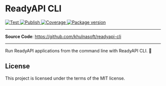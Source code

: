 # ReadyAPI CLI

<a href="https://github.com/khulnasoft/readyapi-cli/actions?query=workflow%3ATest" target="_blank">
    <img src="https://github.com/khulnasoft/readyapi-cli/workflows/Test/badge.svg" alt="Test">
</a>
<a href="https://github.com/khulnasoft/readyapi-cli/actions?query=workflow%3APublish" target="_blank">
    <img src="https://github.com/khulnasoft/readyapi-cli/workflows/Publish/badge.svg" alt="Publish">
</a>
<a href="https://coverage-badge.samuelcolvin.workers.dev/redirect/khulnasoft/readyapi-cli" target="_blank">
    <img src="https://coverage-badge.samuelcolvin.workers.dev/khulnasoft/readyapi-cli.svg" alt="Coverage">
<a href="https://pypi.org/project/readyapi-cli" target="_blank">
    <img src="https://img.shields.io/pypi/v/readyapi-cli?color=%2334D058&label=pypi%20package" alt="Package version">
</a>

---

**Source Code**: <a href="https://github.com/khulnasoft/readyapi-cli" target="_blank">https://github.com/khulnasoft/readyapi-cli</a>

---

Run ReadyAPI applications from the command line with ReadyAPI CLI. 🚀

## License

This project is licensed under the terms of the MIT license.
